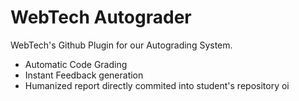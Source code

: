 # WebTech Autograder
WebTech's Github Plugin for our Autograding System.
- Automatic Code Grading
- Instant Feedback generation
- Humanized report directly commited into student's repository
oi